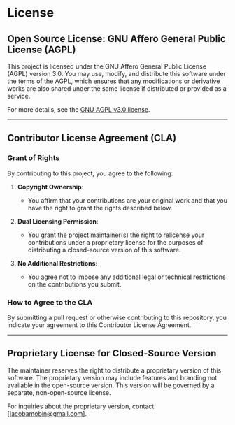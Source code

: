 # License

## Open Source License: GNU Affero General Public License (AGPL)

This project is licensed under the GNU Affero General Public License (AGPL) version 3.0. 
You may use, modify, and distribute this software under the terms of the AGPL, which ensures that any modifications or derivative works are also shared under the same license if distributed or provided as a service.

For more details, see the [GNU AGPL v3.0 license](https://www.gnu.org/licenses/agpl-3.0.html).

---

## Contributor License Agreement (CLA)

### Grant of Rights
By contributing to this project, you agree to the following:
1. **Copyright Ownership**:
   - You affirm that your contributions are your original work and that you have the right to grant the rights described below.

2. **Dual Licensing Permission**:
   - You grant the project maintainer(s) the right to relicense your contributions under a proprietary license for the purposes of distributing a closed-source version of this software.

3. **No Additional Restrictions**:
   - You agree not to impose any additional legal or technical restrictions on the contributions you submit.

### How to Agree to the CLA
By submitting a pull request or otherwise contributing to this repository, you indicate your agreement to this Contributor License Agreement.

---

## Proprietary License for Closed-Source Version

The maintainer reserves the right to distribute a proprietary version of this software. The proprietary version may include features and branding not available in the open-source version. This version will be governed by a separate, non-open-source license.

For inquiries about the proprietary version, contact [jacobamobin@gmail.com].

